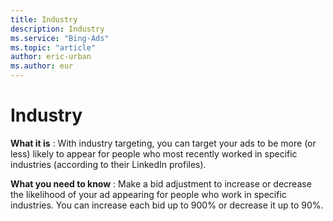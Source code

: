 ```yaml
---
title: Industry
description: Industry
ms.service: "Bing-Ads"
ms.topic: "article"
author: eric-urban
ms.author: eur
---
```


# Industry

**What it is** : With industry targeting, you can target your ads to be more (or less) likely to appear for people who most recently worked in specific industries (according to their LinkedIn profiles).

**What you need to know** : Make a bid adjustment to increase or decrease the likelihood of your ad appearing for people who work in specific industries. You can increase each bid up to 900% or decrease it up to 90%.


